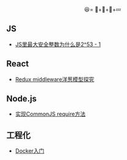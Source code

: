 <p align="center">😆= 🔨+🏸+🍓+💤</p>

## JS

- [JS里最大安全整数为什么是2^53 - 1](https://github.com/yp94/blog/issues/4)

## React

- [Redux middleware洋葱模型探究](https://github.com/yp94/blog/issues/2)

## Node.js

- [实现CommonJS require方法](https://github.com/yp94/blog/issues/3)

## 工程化

- [Docker入门](https://github.com/yp94/blog/issues/5)
